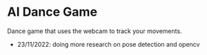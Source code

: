 # AI Dance Game

Dance game that uses the webcam to track your movements.

- 23/11/2022: doing more research on pose detection and opencv
